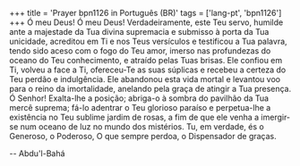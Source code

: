 +++
title = 'Prayer bpn1126 in Português (BR)'
tags = ['lang-pt', 'bpn1126']
+++
Ó meu Deus! Ó meu Deus! Verdadeiramente, este Teu servo, humilde ante a majestade da Tua divina supremacia e submisso à porta da Tua unicidade, acreditou em Ti e nos Teus versículos e testificou a Tua palavra, tendo sido aceso com o fogo do Teu amor, imerso nas profundezas do oceano do Teu conhecimento, e atraído pelas Tuas brisas. Ele confiou em Ti, volveu a face a Ti, ofereceu-Te as suas súplicas e recebeu a certeza do Teu perdão e indulgência. Ele abandonou esta vida mortal e levantou voo para o reino da imortalidade, anelando pela graça de atingir a Tua presença.
Ó Senhor! Exalta-lhe a posição; abriga-o à sombra do pavilhão da Tua mercê suprema; fá-lo adentrar o Teu glorioso paraíso e perpetua-lhe a existência no Teu sublime jardim de rosas, a fim de que ele venha a imergir-se num oceano de luz no mundo dos mistérios.
Tu, em verdade, és o Generoso, o Poderoso, O que sempre perdoa, o Dispensador de graças.

-- Abdu'l-Bahá
